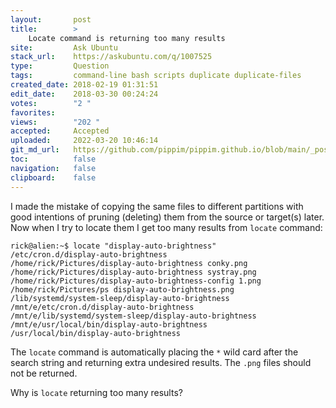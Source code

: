 ```yaml
---
layout:       post
title:        >
    Locate command is returning too many results
site:         Ask Ubuntu
stack_url:    https://askubuntu.com/q/1007525
type:         Question
tags:         command-line bash scripts duplicate duplicate-files
created_date: 2018-02-19 01:31:51
edit_date:    2018-03-30 00:24:24
votes:        "2 "
favorites:    
views:        "202 "
accepted:     Accepted
uploaded:     2022-03-20 10:46:14
git_md_url:   https://github.com/pippim/pippim.github.io/blob/main/_posts/2018/2018-02-19-Locate-command-is-returning-too-many-results.md
toc:          false
navigation:   false
clipboard:    false
---
```


I made the mistake of copying the same files to different partitions with good intentions of pruning (deleting) them from the source or target(s) later. Now when I try to locate them I get too many results from `locate` command:

``` 
rick@alien:~$ locate "display-auto-brightness"
/etc/cron.d/display-auto-brightness
/home/rick/Pictures/display-auto-brightness conky.png
/home/rick/Pictures/display-auto-brightness systray.png
/home/rick/Pictures/display-auto-brightness-config 1.png
/home/rick/Pictures/ps display-auto-brightness.png
/lib/systemd/system-sleep/display-auto-brightness
/mnt/e/etc/cron.d/display-auto-brightness
/mnt/e/lib/systemd/system-sleep/display-auto-brightness
/mnt/e/usr/local/bin/display-auto-brightness
/usr/local/bin/display-auto-brightness
```

The `locate` command is automatically placing the `*` wild card after the search string and returning extra undesired results. The `.png` files should not be returned.

Why is `locate` returning too many results?
